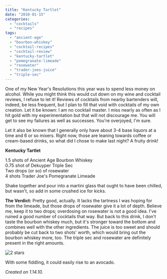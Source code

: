 ```yaml
---
title: "Kentucky Tartlet"
date: "2010-01-15"
categories:
  - "cocktails"
  - "recipes"
tags:
  - "ancient-age"
  - "bourbon-whiskey"
  - "cocktail-recipes"
  - "cocktail-review"
  - "kentucky-tartlet"
  - "pomegranate-limeade"
  - "rosewater"
  - "trader-joes-juice"
  - "triple-sec"
---
```


One of my New Year's Resolutions this year was to spend less money on alcohol. While you might think this would cut down on my wine and cocktail reviews, I refuse to let it! Reviews of cocktails from nearby bartenders will, indeed, be less frequent, but I plan to fill that void with cocktails of my own creation. Let it be known: I am no cocktail master. I miss nearly as often as I hit gold with my experimentation but that will not discourage me. You will get to see my failures as well as successes. You're overjoyed, I'm sure.

Let it also be known that I generally only have about 3-4 base liquors at a time and 6 or so mixers. Right now, those are leaning towards coffee or cream-based drinks, so what did I chose to make last night? A fruity drink!

**Kentucky Tartlet**

1.5 shots of Ancient Age Bourbon Whiskey\
0.75 shot of Dekuyper Triple Sec\
Two drops (or so) of rosewater\
4 shots Trader Joe's Pomegranate Limeade

Shake together and pour into a martini glass that ought to have been chilled, but wasn't, so add in some crushed ice for kicks.

**The Verdict:** Pretty good, actually. It lacks the tartness I was hoping for from the limeade, but those drops of rosewater give it a lot of depth. Believe me, keep it to two drops; overdosing on rosewater is not a good idea. I've ruined a good number of cocktails that way. But back to this drink, I don't taste the bourbon whiskey much, but it's stronger toward the bottom and combines well with the other ingredients. The juice is too sweet and should probably be cut back to two shots' worth, which would bring out the bourbon whiskey more, too. The triple sec and rosewater are definitely present in the right amounts.




<div class="caption">

![2 stars](http://s3.amazonaws.com/thegourmez-wpmedia/2009/02/rating_chicken11.gif "rating_chicken11")</div>


With some fiddling, it could easily rise to an avocado.

_Created on 1.14.10._
